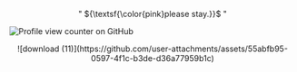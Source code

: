 <p align="center">
 " ${\textsf{\color{pink}please stay.}}$ "

 ![Profile view counter on GitHub](https://komarev.com/ghpvc/?username=pikopikohammer&color=ffb7c5)
<p align="center">
 ![download (11)](https://github.com/user-attachments/assets/55abfb95-0597-4f1c-b3de-d36a77959b1c)



